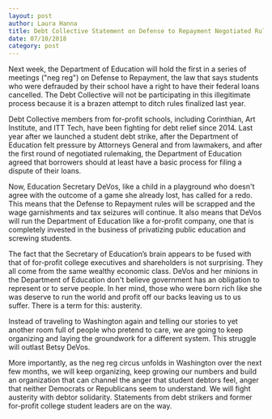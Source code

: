 ```yaml
---
layout: post
author: Laura Hanna
title: Debt Collective Statement on Defense to Repayment Negotiated Rulemaking
date: 07/10/2018
category: post
---
```


Next week, the Department of Education will hold the first in a series of meetings ("neg reg") on Defense to Repayment, the law that says students who were defrauded by their school have a right to have their federal loans cancelled. The Debt Collective will not be participating in this illegitimate process because it is a brazen attempt to ditch rules finalized last year.  

Debt Collective members from for-profit schools, including Corinthian, Art Institute, and ITT Tech, have been fighting for debt relief since 2014. Last year after we launched a student debt strike, after the Department of Education felt pressure by Attorneys General and from lawmakers, and after the first round of negotiated rulemaking, the Department of Education agreed that borrowers should at least have a basic process for filing a dispute of their loans.  

Now, Education Secretary DeVos, like a child in a playground who doesn't agree with the outcome of a game she already lost, has called for a redo. This means that the Defense to Repayment rules will be scrapped and the wage garnishments and tax seizures will continue. It also means that DeVos will run the Department of Education like a for-profit company, one that is completely invested in the business of privatizing public education and screwing students.  

The fact that the Secretary of Education’s brain appears to be fused with that of for-profit college executives and shareholders is not surprising. They all come from the same wealthy economic class. DeVos and her minions in the Department of Education don't believe government has an obligation to represent or to serve people. In her mind, those who were born rich like she was deserve to run the world and profit off our backs leaving us to us suffer. There is a term for this: austerity.  

Instead of traveling to Washington again and telling our stories to yet another room full of people who pretend to care, we are going to keep organizing and laying the groundwork for a different system. This struggle will outlast Betsy DeVos.  

More importantly, as the neg reg circus unfolds in Washington over the next few months, we will keep organizing, keep growing our numbers and build an organization that can channel the anger that student debtors feel, anger that neither Democrats or Republicans seem to understand. We will fight austerity with debtor solidarity. Statements from debt strikers and former for-profit college student leaders are on the way.  
